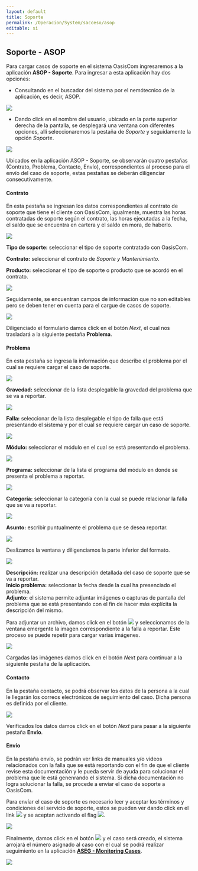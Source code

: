 ```yaml
---
layout: default
title: Soporte
permalink: /Operacion/System/sacceso/asop
editable: si
---
```


## Soporte - ASOP

Para cargar casos de soporte en el sistema OasisCom ingresaremos a la aplicación **ASOP - Soporte**. Para ingresar a esta aplicación hay dos opciones:  

 * Consultando en el buscador del sistema por el nemótecnico de la aplicación, es decir, ASOP.  

![](ASOP1.png)

 * Dando click en el nombre del usuario, ubicado en la parte superior derecha de la pantalla, se desplegará una ventana con diferentes opciones, allí seleccionaremos la pestaña de _Soporte_ y seguidamente la opción _Soporte_.  

![](ASOP2.png)

Ubicados en la aplicación ASOP - Soporte, se observarán cuatro pestañas (Contrato, Problema, Contacto, Envío), correspondientes al proceso para el envío del caso de soporte, estas pestañas se deberán diligenciar consecutivamente.  


#### Contrato

En esta pestaña se ingresan los datos correspondientes al contrato de soporte que tiene el cliente con OasisCom, igualmente, muestra las horas contratadas de soporte según el contrato, las horas ejecutadas a la fecha, el saldo que se encuentra en cartera y el saldo en mora, de haberlo.  

![](ASOP3.png)

**Tipo de soporte:** seleccionar el tipo de soporte contratado con OasisCom.  

**Contrato:** seleccionar el contrato de _Soporte y Mantenimiento_.  

**Producto:** seleccionar el tipo de soporte o producto que se acordó en el contrato.   

![](producto.png)

Seguidamente, se encuentran campos de información que no son editables pero se deben tener en cuenta para el cargue de casos de soporte.  

![](horas.png)

Diligenciado el formulario damos click en el botón _Next_, el cual nos trasladará a la siguiente pestaña **Problema**.  


#### Problema

En esta pestaña se ingresa la información que describe el problema por el cual se requiere cargar el caso de soporte.  

![](ASOP4.png)

**Gravedad:** seleccionar de la lista desplegable la gravedad del problema que se va a reportar. 

![](gravedad.png)

**Falla:** seleccionar de la lista desplegable el tipo de falla que está presentando el sistema y por el cual se requiere cargar un caso de soporte.  

![](falla.png)

**Módulo:** seleccionar el módulo en el cual se está presentando el problema.

![](modulo.png)

**Programa:** seleccionar de la lista el programa del módulo en donde se presenta el problema a reportar.  

![](programa.png)

**Categoría:** seleccionar la categoría con la cual se puede relacionar la falla que se va a reportar.  

![](categoria.png)

**Asunto:** escribir puntualmente el problema que se desea reportar.  

![](asunto.png)

Deslizamos la ventana y diligenciamos la parte inferior del formato.

![](ASOP5.png)

**Descripción:** realizar una descripción detallada del caso de soporte que se va a reportar.  
**Inicio problema:** seleccionar la fecha desde la cual ha presenciado el problema.  
**Adjunto:** el sistema permite adjuntar imágenes o capturas de pantalla del problema que se está presentando con el fin de hacer más explícita la descripción del mismo.  

Para adjuntar un archivo, damos click en el botón ![](choose.png) y seleccionamos de la ventana emergente la imagen correspondiente a la falla a reportar. Este proceso se puede repetir para cargar varias imágenes.  

![](adjunto.png)

Cargadas las imágenes damos click en el botón _Next_ para continuar a la siguiente pestaña de la aplicación.  


#### Contacto

En la pestaña contacto, se podrá observar los datos de la persona a la cual le llegarán los correos electrónicos de seguimiento del caso. Dicha persona es definida por el cliente.  

![](contacto.png)

Verificados los datos damos click en el botón _Next_ para pasar a la siguiente pestaña **Envío**.  


#### Envío

En la pestaña envío, se podrán ver links de manuales y/o videos relacionados con la falla que se está reportando con el fin de que el cliente revise esta documentación y le pueda servir de ayuda para solucionar el problema que le está genenrando el sistema. Si dicha documentación no logra solucionar la falla, se procede a enviar el caso de soporte a OasisCom.  

Para envíar el caso de soporte es necesario leer y aceptar los términos y condiciones del servicio de soporte, estos se pueden ver dando click en el link ![](terminos.png) y se aceptan activando el flag ![](flag.png).  

![](manual.png)

Finalmente, damos click en el botón ![](submit.png) y el caso será creado, el sistema arrojará el número asignado al caso con el cual se podrá realizar seguimiento en la aplicación [**ASEG - Monitoring Cases**](https://github.com/OasisCom/Docs/blob/master/Operacion/System/sacceso/aseg.md).

![](numerodecaso.png)


























